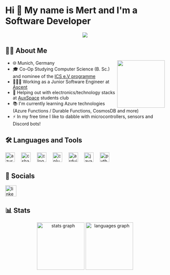 # Hi 👋 My name is Mert and I'm a Software Developer

<div align="center">
  <img src="https://visitor-badge.laobi.icu/badge?page_id=moeux.moeux&"  />
</div>

## 👩‍💻  About Me

<img align="right" height="150" src="https://avatars.githubusercontent.com/u/68925026"  />

- 🌐 Munich, Germany
- 🎓 Co-Op Studying Computer Science (B. Sc.) and nominee of the [ICS e.V programme](https://ics-ev.de/)
- 👨🏻‍💻 Working as a Junior Software Engineer at [Ascent](https://www.ascent.io/)
- 🔬 Helping out with electronics/technology stacks at [AuxSpace](https://auxspace.de/) students club
- 📚 I'm currently learning Azure technologies (Azure Functions / Durable Functions, CosmosDB and more)
- ⚡ In my free time I like to dabble with microcontrollers, sensors and Discord bots!

## 🛠️ Languages and Tools

<div align="left">
  <img src="https://cdn.jsdelivr.net/gh/devicons/devicon/icons/azure/azure-original.svg" height="30" alt="azure logo"  />
  <img width="12" />
  <img src="https://cdn.jsdelivr.net/gh/devicons/devicon/icons/csharp/csharp-original.svg" height="30" alt="csharp logo"  />
  <img width="12" />
  <img src="https://cdn.jsdelivr.net/gh/devicons/devicon/icons/c/c-original.svg" height="30" alt="c logo"  />
  <img width="12" />
  <img src="https://cdn.jsdelivr.net/gh/devicons/devicon/icons/cplusplus/cplusplus-original.svg" height="30" alt="cplusplus logo"  />
  <img width="12" />
  <img src="https://cdn.jsdelivr.net/gh/devicons/devicon/icons/arduino/arduino-original.svg" height="30" alt="arduino logo"  />
  <img width="12" />
  <img src="https://cdn.jsdelivr.net/gh/devicons/devicon/icons/java/java-original.svg" height="30" alt="java logo"  />
  <img width="12" />
  <img src="https://cdn.jsdelivr.net/gh/devicons/devicon/icons/python/python-original.svg" height="30" alt="python logo"  />
</div>

## 📲 Socials

<div align="left">
  <a href="https://www.linkedin.com/in/mertoezel/" target="_blank">
    <img src="https://img.shields.io/static/v1?message=LinkedIn&logo=linkedin&label=&color=0077B5&logoColor=white&labelColor=&style=for-the-badge" height="35" alt="linkedin logo"  />
  </a>
</div>

## 📊 Stats

<div align="center">
  <img src="https://github-readme-stats.vercel.app/api?username=moeux&hide_title=false&hide_rank=false&show_icons=true&include_all_commits=true&count_private=true&disable_animations=false&theme=dark&locale=en&hide_border=false&order=1&custom_title=GitHub%20Stats" height="150" alt="stats graph"  />
  <img src="https://github-readme-stats.vercel.app/api/top-langs?username=moeux&locale=en&hide_title=false&layout=compact&card_width=320&langs_count=5&theme=dark&hide_border=false&order=2" height="150" alt="languages graph"  />
</div>
